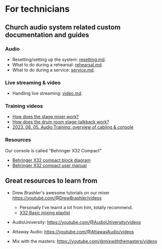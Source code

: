 # For technicians

## Church audio system related custom documentation and guides

### Audio

* Resetting/setting up the system: [resetting.md](resetting.md).
* What to do during a rehearsal: [rehearsal.md](rehearsal.md).
* What to do during a service: [service.md](service.md).

### Live streaming & video

* Handling live streaming: [video.md](video.md).

### Training videos
* [How does the stage mixer work?](https://youtu.be/nRDQFHH9zpU)
* [How does the drum room stage-talkback work?](https://youtu.be/nelw-jKgT6w)
* [2023. 08. 05. Audio Training: overview of cabling & console](https://youtube.com/watch?v=Z1rGS40XmTA)

### Resources

Our console is called "Behringer X32 Compact"
* [Behringer X32 compact block diagram](assets/x32/blockdiagram.png)
* [Behringer X32 compact user manual](https://mediadl.musictribe.com/media/sys_master/h1f/h56/8849797021726.pdf)


## Great resources to learn from

* Drew Brashler's awesome tutorials on our mixer https://youtube.com/@DrewBrashler/videos
    * Personally I've learnt a lot from him, totally recommend.
    * [X32 Basic mixing playlist](https://www.youtube.com/watch?v=pmMGCYIoxzA&list=PLZNYaC2mTs0h-Y2sWMvVP4GftI-ORt-9T)
  
* AudioUniversity: https://youtube.com/@AudioUniversity/videos
* Attaway Audio: https://youtube.com/@AttawayAudio/videos
* Mix with the masters: https://youtube.com/@mixwiththemasters/videos